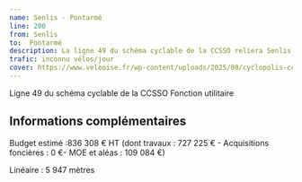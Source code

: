 ```yaml
---
name: Senlis - Pontarmé
line: 200
from: Senlis 
to:  Pontarmé 
description: La ligne 49 du schéma cyclable de la CCSSO reliera Senlis à Pontarmé
trafic: inconnu vélos/jour
cover: https://www.velooise.fr/wp-content/uploads/2025/08/cyclopolis-ccsso-49.png
---
```

Ligne 49 du schéma cyclable de la CCSSO
Fonction utilitaire
## Informations complémentaires

Budget estimé :836 308 € HT (dont travaux : 727 225 € - Acquisitions foncières : 0 €- MOE et aléas : 109 084 €)

Linéaire : 5 947 mètres
